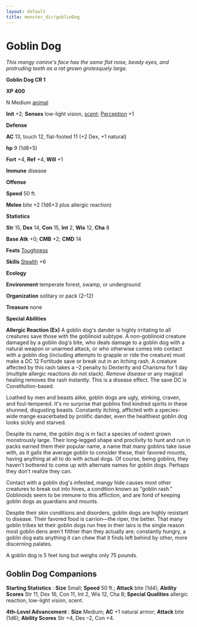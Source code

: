 ```yaml
---
layout: default
title: monster_dir/goblinDog
---
```

# Goblin Dog

_This mangy canine's face has the same flat nose, beady eyes, and protruding teeth as a rat grown grotesquely large._

**Goblin Dog CR 1**

**XP 400**

N Medium [animal](creatureTypes#_animal)

**Init** +2; **Senses** low-light vision, [scent](universalMonsterRules#_scent); [Perception](../skill_dir/perception#_perception) +1

**Defense**

**AC** 13, touch 12, flat-footed 11 (+2 Dex, +1 natural)

**hp** 9 (1d8+5)

**Fort** +4, **Ref** +4, **Will** +1

**Immune** disease

**Offense**

**Speed** 50 ft.

**Melee** bite +2 (1d6+3 plus allergic reaction)

**Statistics**

**Str** 15, **Dex** 14, **Con** 15, **Int** 2, **Wis** 12, **Cha** 8

**Base Atk** +0; **CMB** +2; **CMD** 14

**Feats** [Toughness](../feats#_toughness)

**Skills** [Stealth](../skill_dir/stealth#_stealth) +6

**Ecology**

**Environment** temperate forest, swamp, or underground

**Organization** solitary or pack (2–12)

**Treasure** none

**Special Abilities**

**Allergic Reaction (Ex)** A goblin dog's dander is highly irritating to all creatures save those with the goblinoid subtype. A non-goblinoid creature damaged by a goblin dog's bite, who deals damage to a goblin dog with a natural weapon or unarmed attack, or who otherwise comes into contact with a goblin dog (including attempts to grapple or ride the creature) must make a DC 12 Fortitude save or break out in an itching rash. A creature affected by this rash takes a –2 penalty to Dexterity and Charisma for 1 day (multiple allergic reactions do not stack). _Remove disease_ or any magical healing removes the rash instantly. This is a disease effect. The save DC is Constitution-based.

Loathed by men and beasts alike, goblin dogs are ugly, stinking, craven, and foul-tempered. It's no surprise that goblins find kindred spirits in these shunned, disgusting beasts. Constantly itching, afflicted with a species-wide mange exacerbated by prolific dander, even the healthiest goblin dog looks sickly and starved.

Despite its name, the goblin dog is in fact a species of rodent grown monstrously large. Their long-legged shape and proclivity to hunt and run in packs earned them their popular name, a name that many goblins take issue with, as it galls the average goblin to consider these, their favored mounts, having anything at all to do with actual dogs. Of course, being goblins, they haven't bothered to come up with alternate names for goblin dogs. Perhaps they don't realize they can.

Contact with a goblin dog's infested, mangy hide causes most other creatures to break out into hives, a condition known as “goblin rash.” Goblinoids seem to be immune to this affliction, and are fond of keeping goblin dogs as guardians and mounts.

Despite their skin conditions and disorders, goblin dogs are highly resistant to disease. Their favored food is carrion—the riper, the better. That many goblin tribes let their goblin dogs run free in their lairs is the single reason most goblin dens aren't filthier than they actually are; constantly hungry, a goblin dog eats anything it can chew that it finds left behind by other, more discerning palates.

A goblin dog is 5 feet long but weighs only 75 pounds.

## Goblin Dog Companions

**Starting Statistics** : **Size** Small; **Speed** 50 ft.; **Attack** bite (1d4); **Ability Scores** Str 11, Dex 16, Con 11, Int 2, Wis 12, Cha 8; **Special Qualities** allergic reaction, low-light vision, scent.

**4th-Level Advancement** : **Size** Medium; **AC** +1 natural armor; **Attack** bite (1d6); **Ability Scores** Str +4, Dex –2, Con +4.

